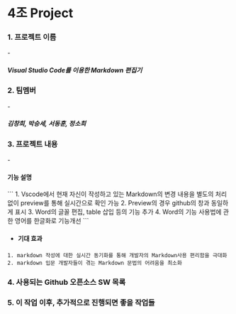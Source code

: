 # 4조 Project
<H3>1. 프로젝트 이름</H3>
- <H5>Visual Studio Code를 이용한 Markdown 편집기</H5>

<H3>2. 팀멤버</H3>
- <H5>김창희, 박승세, 서동훈, 정소희</H5>

<H3>3. 프로젝트 내용</H3>
- <H4>기능 설명</H4>
```
1. Vscode에서 현재 자신이 작성하고 있는 Markdown의 변경 내용을 별도의 처리 없이 preview를 통해 실시간으로 확인 가능
2. Preview의 경우 github의 창과 동일하게 표시
3. Word의 글꼴 편집, table 삽입 등의 기능 추가
4. Word의 기능 사용법에 관한 영어를 한글화로 기능개선
```

- <H4>기대 효과</H4>
```
1. markdown 작성에 대한 실시간 동기화를 통해 개발자의 Markdown사용 편리함을 극대화
2. markdown 입문 개발자들이 겪는 Markdown 문법의 어려움을 최소화
```



<H3>4. 사용되는 Github 오픈소스 SW 목록</H3>




<H3>5. 이 작업 이후, 추가적으로 진행되면 좋을 작업들</H3>

